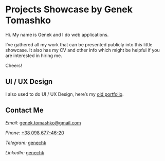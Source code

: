 # Projects Showcase by Genek Tomashko

Hi. My name is Genek and I do web applications.

I’ve gathered all my work that can be presented publicly into this little showcase. It also has my CV and other info which might be helpful if you are interested in hiring me.

Cheers!

## UI / UX Design

I also used to do UI / UX Design, here’s my [old portfolio](https://behance.net/genechk).

## Contact Me

_Email:_ [genek.tomashko@gmail.com](genek.tomashko@gmail.com)

_Phone:_ [+38 098 677-46-20](tel:+380986774620)

_Telegram:_ [genechk](https://t.me/gehecnk)

_LinkedIn:_ [genechk](https://www.linkedin.com/in/genechk/)
